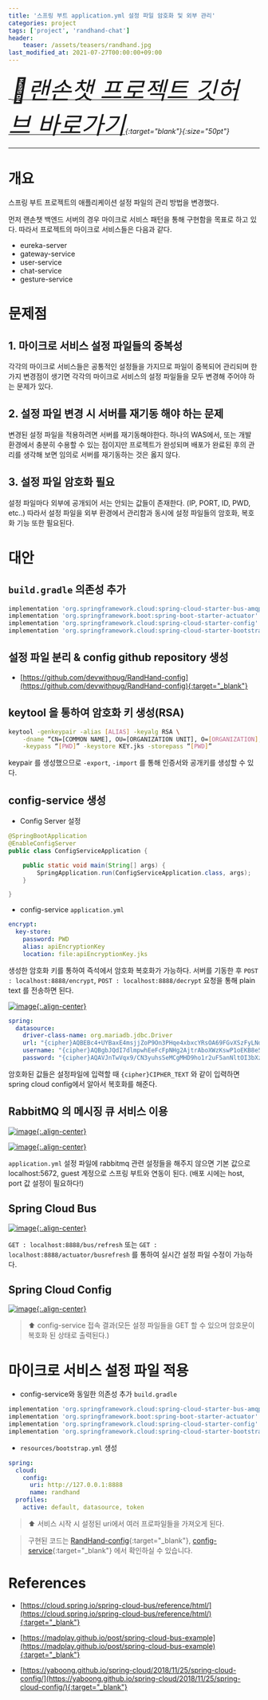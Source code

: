 ```yaml
---
title: '스프링 부트 application.yml 설정 파일 암호화 및 외부 관리'
categories: project
tags: ['project', 'randhand-chat']
header:
    teaser: /assets/teasers/randhand.jpg
last_modified_at: 2021-07-27T00:00:00+09:00
---
```


__[<font size="50">👋랜손챗 프로젝트 깃허브 바로가기</font>](https://github.com/devwithpug/RandHand-Chat){:target="_blank"}{:size="50pt"}__

- - -

# 개요

스프링 부트 프로젝트의 애플리케이션 설정 파일의 관리 방법을 변경했다.

먼저 랜손챗 백엔드 서버의 경우 마이크로 서비스 패턴을 통해 구현함을 목표로 하고 있다. 따라서 프로젝트의 마이크로 서비스들은 다음과 같다.

- eureka-server
- gateway-service
- user-service
- chat-service
- gesture-service

# 문제점

## 1. __마이크로 서비스 설정 파일들의 중복성__

각각의 마이크로 서비스들은 공통적인 설정들을 가지므로 파일이 중복되어 관리되며 한 가지 변경점이 생기면 각각의 마이크로 서비스의 설정 파일들을 모두 변경해 주어야 하는 문제가 있다.

## 2. __설정 파일 변경 시 서버를 재기동 해야 하는 문제__

변경된 설정 파일을 적용하려면 서버를 재기동해야한다. 하나의 WAS에서, 또는 개발 환경에서 충분히 수용할 수 있는 점이지만 프로젝트가 완성되며 배포가 완료된 후의 관리를 생각해 보면 임의로 서버를 재기동하는 것은 옳지 않다.

## 3. __설정 파일 암호화 필요__

설정 파일마다 외부에 공개되어 서는 안되는 값들이 존재한다. (IP, PORT, ID, PWD, etc..) 따라서 설정 파일을 외부 환경에서 관리함과 동시에 설정 파일들의 암호화, 복호화 기능 또한 필요된다.

# 대안

## `build.gradle` 의존성 추가

```gradle
implementation 'org.springframework.cloud:spring-cloud-starter-bus-amqp'
implementation 'org.springframework.boot:spring-boot-starter-actuator'
implementation 'org.springframework.cloud:spring-cloud-starter-config'
implementation 'org.springframework.cloud:spring-cloud-starter-bootstrap'
```

## 설정 파일 분리 & config github repository 생성

* [https://github.com/devwithpug/RandHand-config](https://github.com/devwithpug/RandHand-config){:target="_blank"}

## keytool 을 통하여 암호화 키 생성(RSA)

```bash
keytool -genkeypair -alias [ALIAS] -keyalg RSA \
    -dname “CN=[COMMON NAME], OU=[ORGANIZATION UNIT], O=[ORGANIZATION], L=[LOCALITY], C=[COUNTRY]” \
    -keypass “[PWD]” -keystore KEY.jks -storepass “[PWD]”
```

keypair 를 생성했으므로 `-export`, `-import` 를 통해 인증서와 공개키를 생성할 수 있다.

## config-service 생성

* Config Server 설정

```java
@SpringBootApplication
@EnableConfigServer
public class ConfigServiceApplication {

    public static void main(String[] args) {
        SpringApplication.run(ConfigServiceApplication.class, args);
    }

}
```

* config-service `application.yml`

```yml
encrypt:
  key-store:
    password: PWD
    alias: apiEncryptionKey
    location: file:apiEncryptionKey.jks
```

생성한 암호화 키를 통하여 즉석에서 암호화 복호화가 가능하다. 서버를 기동한 후 `POST : localhost:8888/encrypt`, `POST : localhost:8888/decrypt` 요청을 통해 plain text 를 전송하면 된다.

[![image](https://user-images.githubusercontent.com/69145799/125932372-51845eeb-d536-4741-a673-6c07a7760c87.png){:.align-center}](https://user-images.githubusercontent.com/69145799/125932372-51845eeb-d536-4741-a673-6c07a7760c87.png)

```yml
spring:
  datasource:
    driver-class-name: org.mariadb.jdbc.Driver
    url: "{cipher}AQBEBc4+UYBaxE4msjjZoP9On3PHqe4xbxcYRsOA69FGvXSzFyLNdn8zbAmvjDA4Mjc58M/847CkxuxbImQx0SJUkBLb/8gCCnefayWWp8jDmk2eD46wDngApGY/XPvs/jmJi0VYui+9PXna8x2q8yyC/JeCPYWCK2iwrsKWrJoYroFWdCYJFrDD7BYcyxXlAa6R4wlsxo/j3EIbSWSac+r9ZZWfgJkNJiZ+jRV+cQTt+yJrn8eT8VuLGlpcVmKSSRhNhgqmZeoroSmZGjJaDL6I/lYww+ozH1+xQ25ynw872I5oIkYKaL1NiLyNJ56YLn25GWVlEExhJfD40kyRiH4GNW3AYZTzZ+GJPhf/DBtn77SOmMnB72ghAthI3TCL4f6/Z0DzMMpFQMg/ZveWLD0GYfQlDp2BZVEWCs4rBSmQVA=="
    username: "{cipher}AQBgbJQdI7dlmpwhEeFcFpNHg2AjtrAboXWzKswP1oEKB8e5LCHWF98MiZBWqvExtFj0RJG5EPicZzv2FztD0xo74dcpI1nYTBqMQoGciyb7JI5ms/WqMhHcYd0U1GbtKuezKrFceWuvzQwZLiK0LZ01Ti0J9k/3hKgN5kpUMYXT0m5GMWkZbvlFbFssBkifqv5vmOJlXN1DZD75tjAIMzMJZsxAhZK49gFyChzHrXbxlxNmisx85NnfrLvBqXsZVf/rNj3fgLVCL3hdy4VAYqaOpvtiVwOcc+fvykQWIObYLJ8poKm36o8JgZVvxpQXZEKFEGJ7Ra+eoryneQb8KTjPJvsgB80UJ8Nd44T/4Q3Quzj0fqa8ajfCFADr1fl6X0Y="
    password: "{cipher}AQAVJnTwVqx9/CN3yuhsSeMCgMHD9ho1r2uF5anNltOI3bXz/Whi+UkCeQG4bdC1RG9mSONwms1Uovq096PHXOtz2Ur53Irso8tLVJOs6WwhVekxQLDtR8qub5oX6STXSd8bOTaeSsXb+mOEjJ21NeY+JhYrvNkeCRO54XnAL+sw31uDYGPTG0FUf8dTaY86TPD/5CGR9ld6wfTcpml44ygQvrucKbbGbXQE77MpbwjqM5nr8QLZ/oIJxG7aARQfU++Didni4gNhTS+Qa+1bxRlKGtKVr3Ou4zRRo5c+NHcAViGAxnF09Fn8bQjBuZm+3kq0GLEtDBvp9DbnCZjiSRt7wWyxvj93wJbNX0JXhmR6JSsmccKc8qllU781lc019l4="
```

암호화된 값들은 설정파일에 입력할 때 `{cipher}CIPHER_TEXT` 와 같이 입력하면 spring cloud config에서 알아서 복호화를 해준다.



## RabbitMQ 의 메시징 큐 서비스 이용

[![image](https://user-images.githubusercontent.com/69145799/125928374-31bcac9a-ace7-4539-8082-e3cd9319fadf.png){:.align-center}](https://user-images.githubusercontent.com/69145799/125928374-31bcac9a-ace7-4539-8082-e3cd9319fadf.png)

[![image](https://user-images.githubusercontent.com/69145799/125930672-f911dddc-0a5f-40f7-85d4-99361013270c.png){:.align-center}](https://user-images.githubusercontent.com/69145799/125930672-f911dddc-0a5f-40f7-85d4-99361013270c.png)

`application.yml` 설정 파일에 rabbitmq 관련 설정들을 해주지 않으면 기본 값으로 localhost:5672, guest 계정으로 스프링 부트와 연동이 된다.
(배포 시에는 host, port 값 설정이 필요하다!)

## Spring Cloud Bus

[![image](https://user-images.githubusercontent.com/69145799/125930345-a1b0cbc4-3d44-43af-9382-5ca95386308c.png){:.align-center}](https://user-images.githubusercontent.com/69145799/125930345-a1b0cbc4-3d44-43af-9382-5ca95386308c.png)


`GET : localhost:8888/bus/refresh` 또는 `GET : localhost:8888/actuator/busrefresh` 를 통하여 실시간 설정 파일 수정이 가능하다.

## Spring Cloud Config

[![image](https://user-images.githubusercontent.com/69145799/127014523-9b795e1d-6998-49d8-b89a-dcdcd709425a.png){:.align-center}](https://user-images.githubusercontent.com/69145799/127014523-9b795e1d-6998-49d8-b89a-dcdcd709425a.png)

> ⬆ config-service 접속 결과(모든 설정 파일들을 GET 할 수 있으며 암호문이 복호화 된 상태로 출력된다.)

# 마이크로 서비스 설정 파일 적용

* config-service와 동일한 의존성 추가 `build.gradle`

```gradle
implementation 'org.springframework.cloud:spring-cloud-starter-bus-amqp'
implementation 'org.springframework.boot:spring-boot-starter-actuator'
implementation 'org.springframework.cloud:spring-cloud-starter-config'
implementation 'org.springframework.cloud:spring-cloud-starter-bootstrap'
```

* `resources/bootstrap.yml` 생성 

```yml
spring:
  cloud:
    config:
      uri: http://127.0.0.1:8888
      name: randhand
  profiles:
    active: default, datasource, token
```

> ⬆ 서비스 시작 시 설정된 uri에서 여러 프로파일들을 가져오게 된다.

> 구현된 코드는 [RandHand-config](https://github.com/devwithpug/RandHand-config){:target="_blank"}, [config-service](https://github.com/devwithpug/RandHand-Chat/tree/main/backend/config-service){:target="_blank"} 에서 확인하실 수 있습니다.

# References

* [https://cloud.spring.io/spring-cloud-bus/reference/html/](https://cloud.spring.io/spring-cloud-bus/reference/html/){:target="_blank"}

* [https://madplay.github.io/post/spring-cloud-bus-example](https://madplay.github.io/post/spring-cloud-bus-example){:target="_blank"}

* [https://yaboong.github.io/spring-cloud/2018/11/25/spring-cloud-config/](https://yaboong.github.io/spring-cloud/2018/11/25/spring-cloud-config/){:target="_blank"}